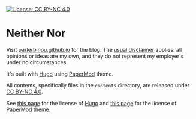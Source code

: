 [![License: CC BY-NC 4.0](https://licensebuttons.net/l/by-nc/4.0/80x15.png)](https://creativecommons.org/licenses/by-nc/4.0/)

# Neither Nor

Visit [parlerbinou.github.io](parlerbinou.github.io) for the blog.
The [usual disclaimer](https://parlerbinou.github.io/posts/usual-disclaimer/) applies: all opinions or ideas are my own, and they do not represent my employer's under no circumstances.

It's built with [Hugo](https://gohugo.io/) using [PaperMod](https://github.com/adityatelange/hugo-PaperMod) theme.

All contents, specifically files in the `contents` directory, are released under [CC BY-NC 4.0](https://creativecommons.org/licenses/by-nc/4.0/).  

See [this page](https://gohugo.io/about/license/) for the license of [Hugo](https://gohugo.io/) and [this page](https://github.com/adityatelange/hugo-PaperMod/blob/master/LICENSE) for the license of [PaperMod](https://github.com/adityatelange/hugo-PaperMod) theme.
